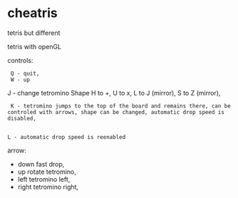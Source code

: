 # cheatris
tetris but different

tetris with openGL

controls:

     Q - quit,
     W - up
  J - change tetromino Shape
      H to +,
      U to x,
      L to J  (mirror),
      S to Z  (mirror),
      
     K - tetromino jumps to the top of the board and remains there, can be controled with arrows, shape can be changed, automatic drop speed is disabled, 
 
 
    L - automatic drop speed is reenabled 

arrow:
  - down    fast drop,
  - up      rotate tetromino,
  - left    tetromino left,
  - right   tetromino right,
  
  
